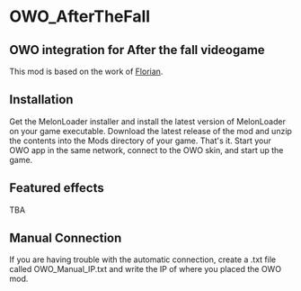 # OWO_AfterTheFall
## OWO integration for After the fall videogame
This mod is based on the work of [Florian](https://github.com/floh-bhaptics).

## Installation
Get the MelonLoader installer and install the latest version of MelonLoader on your game executable. Download the latest release of the mod and unzip the contents into the Mods directory of your game. That's it. Start your OWO app in the same network, connect to the OWO skin, and start up the game.

## Featured effects
TBA

## Manual Connection
If you are having trouble with the automatic connection, create a .txt file called OWO_Manual_IP.txt and write the IP of where you placed the OWO mod.
